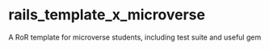 # rails_template_x_microverse
A RoR template for microverse students, including test suite and useful gem

